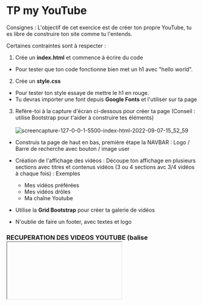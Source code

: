 # TP my YouTube

Consignes : 
L'objectif de cet exercice est de créer ton propre YouTube, tu es libre de construire ton site comme tu l'entends.

Certaines contraintes sont à respecter :

1) Crée un **index.html** et commence à écrire du code
  - Pour tester que ton code fonctionne bien met un h1 avec "hello world".

2) Crée un **style.css**
  - Pour tester ton style essaye de mettre le h1 en rouge.
  - Tu devras importer une font depuis  **Google Fonts** et l'utiliser sur ta page
  
3) Refère-toi à la capture d'écran ci-dessous pour créer ta page (Conseil : utilise Bootstrap pour t'aider à construire tes éléments) <br/>  <br/> 
  ![screencapture-127-0-0-1-5500-index-html-2022-09-07-15_52_59](https://user-images.githubusercontent.com/77976552/192245733-ff4b7ad6-e9d8-47a1-9de7-891396749ef5.png)
  
  - Construis ta page de haut en bas, première étape la NAVBAR : Logo / Barre de recherche avec bouton / image user 
  
  - Création de l'affichage des vidéos : 
    Découpe ton affichage en plusieurs sections avec titres et contenus vidéos (3 ou 4 sections avc 3/4 vidéos à chaque fois) :
      Exemples
      - Mes vidéos préférées      
      - Mes vidéos drôles
      - Ma chaîne Youtube
  
  - Utilise la **Grid Bootstrap** pour créer ta galerie de vidéos

  - N'oublie de faire un footer, avec textes et logo  
  
### RECUPERATION DES VIDEOS YOUTUBE (balise <iframe>) :
 - Rends-toi sur https://www.youtube.com/ 
 - Va sur la vidéo que tu souhaites importer
 - Clique sur partager (sous la vidéo)
 - Clique sur "intégrer"
 - Sélectionne et copie le code `<iframe>...</iframe>`
 - Colle le code dans ton fichier index.html là où tu veux afficher ta vidéo
 - Tu peux modifier les valeurs width et height de ton iframe pour coller avec ton conteneur

4) Crée un bouton **Dark mode** dans la Navbar
  - Crée un fichier **main.js**
  - Construis le CSS et le JS pour basculer la page en mode sombre (fond noir de la navbar et du body, textes et titres et logos en blanc) au clic sur le bouton
  
5) Ajoute une dernière rangée qui contiendra une `div` vide de class `video-play` et une autre `div` contenant un `textarea` et un `button`. Nous allons voir comment ajouter des vidéos de manière dynamique en JavaScript en utilisant le **localStorage**
    
